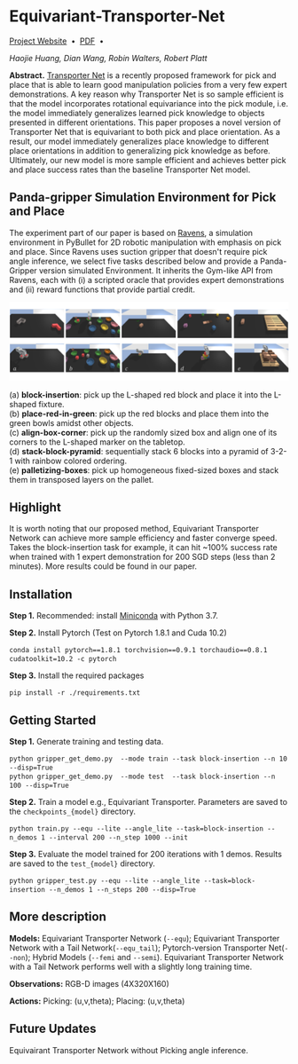 # Equivariant-Transporter-Net
[Project Website]()&nbsp;&nbsp;•&nbsp;&nbsp;[PDF](https://arxiv.org/abs/2202.09400)&nbsp;&nbsp;•&nbsp;&nbsp;

*Haojie Huang, Dian Wang, Robin Walters, Robert Platt*

**Abstract.** [Transporter Net](https://arxiv.org/pdf/2010.14406.pdf) is a recently proposed framework for pick and place that is able to learn good manipulation policies from a very few expert demonstrations. A key reason why Transporter Net is so sample efficient is that the model incorporates rotational equivariance into the pick module, i.e. the model immediately generalizes learned pick knowledge to objects presented in different orientations. This paper proposes a novel version of Transporter Net that is equivariant to both pick and place orientation. As a result, our model immediately generalizes place knowledge to different place orientations in addition to generalizing pick knowledge as before. Ultimately, our new model is more sample efficient and achieves better pick and place success rates than the baseline Transporter Net model.

## Panda-gripper Simulation Environment for Pick and Place

The experiment part of our paper is based on [Ravens](https://github.com/google-research/ravens), a simulation environment in PyBullet for 2D robotic manipulation with emphasis on pick and place. Since Ravens uses suction gripper that doesn't require pick angle inference, we select five tasks described below and provide a Panda-Gripper version simulated Environment. 
It inherits the Gym-like API from Ravens, each with (i) a scripted oracle that provides expert demonstrations and (ii) reward functions that provide partial credit.

<img src="image/gripper.png"><br>

(a) **block-insertion**: pick up the L-shaped red block and place it into the L-shaped fixture.<br>
(b) **place-red-in-green**: pick up the red blocks and place them into the green bowls amidst other objects.<br>
(c) **align-box-corner**: pick up the randomly sized box and align one of its corners to the L-shaped marker on the tabletop.<br>
(d) **stack-block-pyramid**: sequentially stack 6 blocks into a pyramid of 3-2-1 with rainbow colored ordering.<br>
(e) **palletizing-boxes**: pick up homogeneous fixed-sized boxes and stack them in transposed layers on the pallet.<br>


## Highlight

It is worth noting that our proposed method, Equivariant Transporter Network can achieve more sample efficiency and faster converge speed. Takes the block-insertion task for example, it can hit ~100% success rate when trained with 1 expert demonstration for 200 SGD steps (less than 2 minutes). More results could be found in our paper.

## Installation

**Step 1.** Recommended: install [Miniconda](https://docs.conda.io/en/latest/miniconda.html) with Python 3.7.

**Step 2.** Install Pytorch (Test on Pytorch 1.8.1 and Cuda 10.2)
```commandline
conda install pytorch==1.8.1 torchvision==0.9.1 torchaudio==0.8.1 cudatoolkit=10.2 -c pytorch
```
**Step 3.** Install the required packages

```shell
pip install -r ./requirements.txt
```

## Getting Started

**Step 1.** Generate training and testing data.

```shell
python gripper_get_demo.py  --mode train --task block-insertion --n 10  --disp=True
python gripper_get_demo.py  --mode test  --task block-insertion --n 100 --disp=True
```


**Step 2.** Train a model e.g., Equivariant Transporter. Parameters are saved to the `checkpoints_{model}` directory. 

```shell
python train.py --equ --lite --angle_lite --task=block-insertion --n_demos 1 --interval 200 --n_step 1000 --init
```

**Step 3.** Evaluate the model trained for 200 iterations with 1 demos. Results are saved to the `test_{model}` directory.

```shell
python gripper_test.py --equ --lite --angle_lite --task=block-insertion --n_demos 1 --n_steps 200 --disp=True
```

[//]: # (**Step 4.** Plot and print results.)

## More description

**Models:** Equivariant Transporter Network (`--equ`); Equivariant Transporter Network with a Tail Network(`--equ_tail`);  Pytorch-version Transporter Net(`--non`); Hybrid Models (`--femi` and `--semi`).
Equivariant Transporter Network with a Tail Network performs well with a slightly long training time.

**Observations:** RGB-D images (4X320X160)

**Actions:** Picking: (u,v,theta); Placing: (u,v,theta)

## Future Updates

Equivairant Transporter Network without Picking angle inference.

